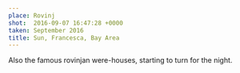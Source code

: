 ```yaml
---
place: Rovinj
shot:  2016-09-07 16:47:28 +0000
taken: September 2016
title: Sun, Francesca, Bay Area
---
```


Also the famous rovinjan were-houses, starting to turn for the night.
